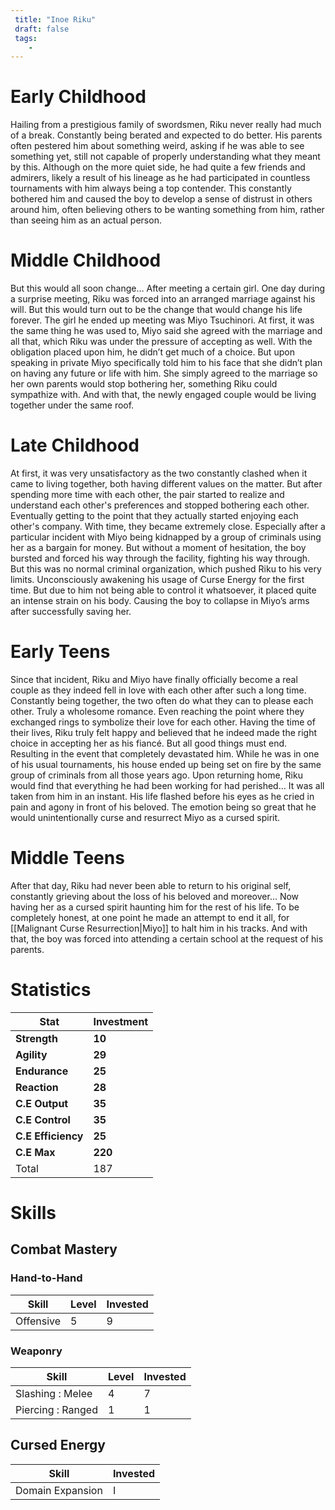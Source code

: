```yaml
---
 title: "Inoe Riku"
 draft: false
 tags:
    -
---
```



# Early Childhood
Hailing from a prestigious family of swordsmen, Riku never really had much of a break. Constantly being berated and expected to do better. His parents often pestered him about something weird, asking if he was able to see something yet, still not capable of properly understanding what they meant by this. Although on the more quiet side, he had quite a few friends and admirers, likely a result of his lineage as he had participated in countless tournaments with him always being a top contender. This constantly bothered him and caused the boy to develop a sense of distrust in others around him, often believing others to be wanting something from him, rather than seeing him as an actual person.
# Middle Childhood
But this would all soon change… After meeting a certain girl. One day during a surprise meeting, Riku was forced into an arranged marriage against his will. But this would turn out to be the change that would change his life forever. The girl he ended up meeting was Miyo Tsuchinori. At first, it was the same thing he was used to, Miyo said she agreed with the marriage and all that, which Riku was under the pressure of accepting as well. With the obligation placed upon him, he didn’t get much of a choice. But upon speaking in private Miyo specifically told him to his face that she didn’t plan on having any future or life with him. She simply agreed to the marriage so her own parents would stop bothering her, something Riku could sympathize with. And with that, the newly engaged couple would be living together under the same roof.
# Late Childhood
At first, it was very unsatisfactory as the two constantly clashed when it came to living together, both having different values on the matter. But after spending more time with each other, the pair started to realize and understand each other's preferences and stopped bothering each other. Eventually getting to the point that they actually started enjoying each other's company. With time, they became extremely close. Especially after a particular incident with Miyo being kidnapped by a group of criminals using her as a bargain for money. But without a moment of hesitation, the boy bursted and forced his way through the facility, fighting his way through. But this was no normal criminal organization, which pushed Riku to his very limits. Unconsciously awakening his usage of Curse Energy for the first time. But due to him not being able to control it whatsoever, it placed quite an intense strain on his body. Causing the boy to collapse in Miyo’s arms after successfully saving her.
# Early Teens
Since that incident, Riku and Miyo have finally officially become a real couple as they indeed fell in love with each other after such a long time. Constantly being together, the two often do what they can to please each other. Truly a wholesome romance. Even reaching the point where they exchanged rings to symbolize their love for each other. Having the time of their lives, Riku truly felt happy and believed that he indeed made the right choice in accepting her as his fiancé. But all good things must end. Resulting in the event that completely devastated him. While he was in one of his usual tournaments, his house ended up being set on fire by the same group of criminals from all those years ago. Upon returning home, Riku would find that everything he had been working for had perished… It was all taken from him in an instant. His life flashed before his eyes as he cried in pain and agony in front of his beloved. The emotion being so great that he would unintentionally curse and resurrect Miyo as a cursed spirit.
# Middle Teens
After that day, Riku had never been able to return to his original self, constantly grieving about the loss of his beloved and moreover… Now having her as a cursed spirit haunting him for the rest of his life. To be completely honest, at one point he made an attempt to end it all, for [[Malignant Curse Resurrection|Miyo]] to halt him in his tracks. And with that, the boy was forced into attending a certain school at the request of his parents.
# Statistics

| Stat               | Investment |
| ------------------ | ---------- |
| **Strength**       | **10**     |
| **Agility**        | **29**     |
| **Endurance**      | **25**     |
| **Reaction**       | **28**     |
| **C.E Output**     | **35**     |
| **C.E Control**    | **35**     |
| **C.E Efficiency** | **25**     |
| **C.E Max**        | **220**    |
| Total              | 187        |
# Skills

## Combat Mastery

### Hand-to-Hand

| **Skill** | **Level** | **Invested** |
| --------- | --------- | ------------ |
| Offensive | 5         | 9            |

### Weaponry

| **Skill**         | **Level** | **Invested** |
| ----------------- | --------- | ------------ |
| Slashing : Melee  | 4         | 7            |
| Piercing : Ranged | 1         | 1            |
## Cursed Energy

| **Skill**        | Invested |
| ---------------- | -------- |
| Domain Expansion | I        |


